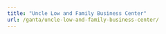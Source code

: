```yaml
---
title: "Uncle Low and Family Business Center"
url: /ganta/uncle-low-and-family-business-center/
---
```

